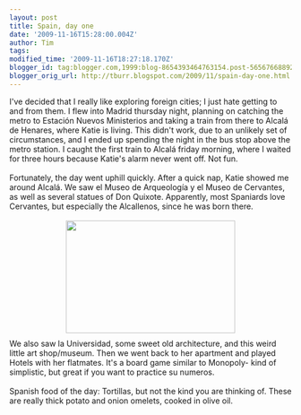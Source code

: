 ```yaml
---
layout: post
title: Spain, day one
date: '2009-11-16T15:28:00.004Z'
author: Tim
tags: 
modified_time: '2009-11-16T18:27:18.170Z'
blogger_id: tag:blogger.com,1999:blog-8654393464763154.post-5656766889249913295
blogger_orig_url: http://tburr.blogspot.com/2009/11/spain-day-one.html
---
```


I've decided that I really like exploring foreign cities; I just hate getting to and from them. I flew into Madrid thursday night, planning on catching the metro to Estación Nuevos Ministerios and taking a train from there to Alcalá de Henares, where Katie is living. This didn't work, due to an unlikely set of circumstances, and I ended up spending the night in the bus stop above the metro station. I caught the first train to Alcalá friday morning, where I waited for three hours because Katie's alarm never went off. Not fun.<br /> <br />Fortunately, the day went uphill quickly. After a quick nap, Katie showed me around Alcalá. We saw el Museo de Arqueología y el Museo de Cervantes, as well as several statues of Don Quixote. Apparently, most Spaniards love Cervantes, but especially the Alcallenos, since he was born there. <br /><br /><a onblur="try {parent.deselectBloggerImageGracefully();} catch(e) {}" href="http://photos-f.ak.fbcdn.net/hphotos-ak-snc3/hs024.snc3/11139_194510861457_710286457_4067022_7661925_n.jpg"><img style="display:block; margin:0px auto 10px; text-align:center;cursor:pointer; cursor:hand;width: 302px; height: 201px;" src="http://photos-f.ak.fbcdn.net/hphotos-ak-snc3/hs024.snc3/11139_194510861457_710286457_4067022_7661925_n.jpg" border="0" alt="" /></a>We also saw la Universidad, some sweet old architecture, and this weird little art shop/museum. Then we went back to her apartment and played Hotels with her flatmates. It's a board game similar to Monopoly- kind of simplistic, but great if you want to practice su numeros.<br /><br />Spanish food of the day: Tortillas, but not the kind you are thinking of. These are really thick potato and onion omelets, cooked in olive oil.
